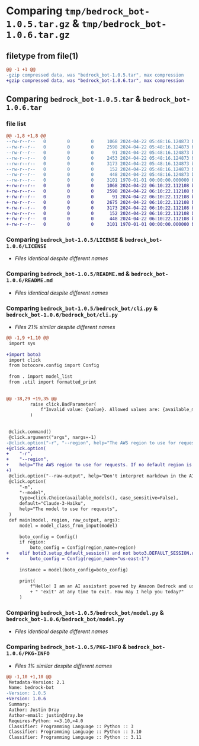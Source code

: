 # Comparing `tmp/bedrock_bot-1.0.5.tar.gz` & `tmp/bedrock_bot-1.0.6.tar.gz`

## filetype from file(1)

```diff
@@ -1 +1 @@
-gzip compressed data, was "bedrock_bot-1.0.5.tar", max compression
+gzip compressed data, was "bedrock_bot-1.0.6.tar", max compression
```

## Comparing `bedrock_bot-1.0.5.tar` & `bedrock_bot-1.0.6.tar`

### file list

```diff
@@ -1,8 +1,8 @@
--rw-r--r--   0        0        0     1068 2024-04-22 05:48:16.124873 bedrock_bot-1.0.5/LICENSE
--rw-r--r--   0        0        0     2598 2024-04-22 05:48:16.124873 bedrock_bot-1.0.5/README.md
--rw-r--r--   0        0        0       91 2024-04-22 05:48:16.124873 bedrock_bot-1.0.5/bedrock_bot/__init__.py
--rw-r--r--   0        0        0     2453 2024-04-22 05:48:16.124873 bedrock_bot-1.0.5/bedrock_bot/cli.py
--rw-r--r--   0        0        0     3173 2024-04-22 05:48:16.124873 bedrock_bot-1.0.5/bedrock_bot/model.py
--rw-r--r--   0        0        0      152 2024-04-22 05:48:16.124873 bedrock_bot-1.0.5/bedrock_bot/util.py
--rw-r--r--   0        0        0      448 2024-04-22 05:48:16.124873 bedrock_bot-1.0.5/pyproject.toml
--rw-r--r--   0        0        0     3101 1970-01-01 00:00:00.000000 bedrock_bot-1.0.5/PKG-INFO
+-rw-r--r--   0        0        0     1068 2024-04-22 06:10:22.112108 bedrock_bot-1.0.6/LICENSE
+-rw-r--r--   0        0        0     2598 2024-04-22 06:10:22.112108 bedrock_bot-1.0.6/README.md
+-rw-r--r--   0        0        0       91 2024-04-22 06:10:22.112108 bedrock_bot-1.0.6/bedrock_bot/__init__.py
+-rw-r--r--   0        0        0     2675 2024-04-22 06:10:22.112108 bedrock_bot-1.0.6/bedrock_bot/cli.py
+-rw-r--r--   0        0        0     3173 2024-04-22 06:10:22.112108 bedrock_bot-1.0.6/bedrock_bot/model.py
+-rw-r--r--   0        0        0      152 2024-04-22 06:10:22.112108 bedrock_bot-1.0.6/bedrock_bot/util.py
+-rw-r--r--   0        0        0      448 2024-04-22 06:10:22.112108 bedrock_bot-1.0.6/pyproject.toml
+-rw-r--r--   0        0        0     3101 1970-01-01 00:00:00.000000 bedrock_bot-1.0.6/PKG-INFO
```

### Comparing `bedrock_bot-1.0.5/LICENSE` & `bedrock_bot-1.0.6/LICENSE`

 * *Files identical despite different names*

### Comparing `bedrock_bot-1.0.5/README.md` & `bedrock_bot-1.0.6/README.md`

 * *Files identical despite different names*

### Comparing `bedrock_bot-1.0.5/bedrock_bot/cli.py` & `bedrock_bot-1.0.6/bedrock_bot/cli.py`

 * *Files 21% similar despite different names*

```diff
@@ -1,9 +1,10 @@
 import sys
 
+import boto3
 import click
 from botocore.config import Config
 
 from . import model_list
 from .util import formatted_print
 
 
@@ -18,29 +19,35 @@
         raise click.BadParameter(
             f"Invalid value: {value}. Allowed values are: {available_models}"
         )
 
 
 @click.command()
 @click.argument("args", nargs=-1)
-@click.option("-r", "--region", help="The AWS region to use for requests")
+@click.option(
+    "-r",
+    "--region",
+    help="The AWS region to use for requests. If no default region is specified, defaults to us-east-1",
+)
 @click.option("--raw-output", help="Don't interpret markdown in the AI response")
 @click.option(
     "-m",
     "--model",
     type=click.Choice(available_models(), case_sensitive=False),
     default="Claude-3-Haiku",
     help="The model to use for requests",
 )
 def main(model, region, raw_output, args):
     model = model_class_from_input(model)
 
     boto_config = Config()
     if region:
         boto_config = Config(region_name=region)
+    elif boto3.setup_default_session() and not boto3.DEFAULT_SESSION.region_name:
+        boto_config = Config(region_name="us-east-1")
 
     instance = model(boto_config=boto_config)
 
     print(
         f"Hello! I am an AI assistant powered by Amazon Bedrock and using the model {instance.name}. Enter 'quit' or"
         + " 'exit' at any time to exit. How may I help you today?"
     )
```

### Comparing `bedrock_bot-1.0.5/bedrock_bot/model.py` & `bedrock_bot-1.0.6/bedrock_bot/model.py`

 * *Files identical despite different names*

### Comparing `bedrock_bot-1.0.5/PKG-INFO` & `bedrock_bot-1.0.6/PKG-INFO`

 * *Files 1% similar despite different names*

```diff
@@ -1,10 +1,10 @@
 Metadata-Version: 2.1
 Name: bedrock-bot
-Version: 1.0.5
+Version: 1.0.6
 Summary: 
 Author: Justin Dray
 Author-email: justin@dray.be
 Requires-Python: >=3.10,<4.0
 Classifier: Programming Language :: Python :: 3
 Classifier: Programming Language :: Python :: 3.10
 Classifier: Programming Language :: Python :: 3.11
```

